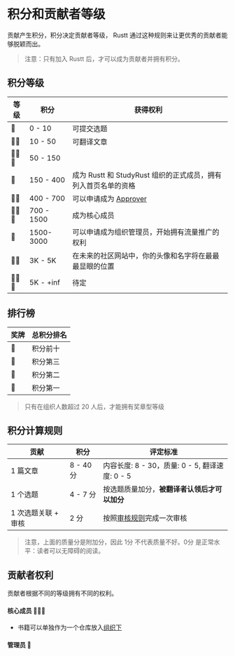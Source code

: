# 积分和贡献者等级
贡献产生积分，积分决定贡献者等级， Rustt 通过这种规则来让更优秀的贡献者能够脱颖而出。

> 注意：只有加入 Rustt 后，才可以成为贡献者并拥有积分。

## 积分等级
| 等级 | 积分 | 获得权利 | 
| --- | --- | --- |
| 🌟 | 0 - 10 | 可提交选题 |
| 🌟🌟 | 10 - 50 | 可翻译文章 |  
| 🌟🌟🌟 | 50 - 150 | |
| 💎 |  150 - 400 | 成为 Rustt 和 StudyRust 组织的正式成员，拥有列入首页名单的资格 | 
| 💎💎 | 400 - 700 |  可以申请成为 [Approver](https://github.com/orgs/studyrs/teams/rustt-approvers) | 
| 💎💎💎 | 700 - 1500 | 成为核心成员|
| 🔮 | 1500- 3000 | 可以申请成为组织管理员，开始拥有流量推广的权利 |
| 🔮🔮 | 3K - 5K |  在未来的社区网站中，你的头像和名字将在最最最显眼的位置 |
| 🔮🔮🔮 | 5K - +inf | 待定 |

## 排行榜

| 奖牌 | 总积分排名 |
| --- | --- | 
| <span class="rustt trophy">🏅</span> | 积分前十 |
| <span class="rustt trophy">🥉</span> | 积分第三 |
| <span class="rustt trophy">🥈</span> | 积分第二 |
| <span class="rustt trophy">🥇</span> | 积分第一 |


> 只有在组织人数超过 20 人后，才能拥有奖章型等级

## 积分计算规则

| 贡献 | 积分 | 评定标准 | 
| --- | --- | --- |
| 1 篇文章 | 8 - 40 分 | 内容长度: 8 - 30，质量: 0 - 5, 翻译速度: 0 - 5 |
| 1 个选题 | 4 - 7 分 | 按选题质量加分，**被翻译者认领后才可以加分** |
| 1 次选题关联 + 审核 | 2 分 | 按照[审核规则](../translation-guide/approver.md)完成一次审核 | 

> 注意，上面的质量分是附加分，因此 1分 不代表质量不好。0分 是正常水平：读者可以无障碍的阅读。

## 贡献者权利
贡献者根据不同的等级拥有不同的权利。


#### 核心成员 💎💎💎

- 书籍可以单独作为一个仓库放入[组织下](https://github.com/studyrs)

#### 管理员 🔮
